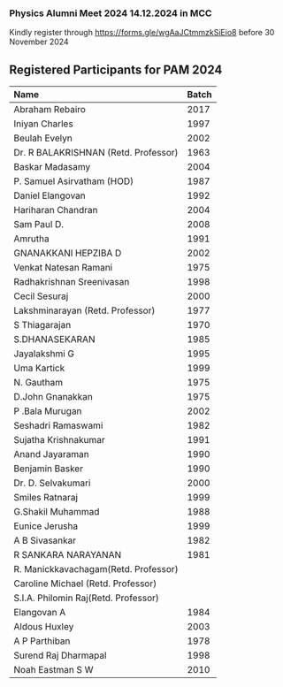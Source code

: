 

### Physics Alumni Meet 2024 14.12.2024 in MCC

Kindly register through https://forms.gle/wgAaJCtmmzkSiEio8 before 30 November 2024


## Registered Participants for PAM 2024

| Name                                 | Batch|
|:-------------------------------------|:-----|
| Abraham Rebairo	                     | 2017 |
| Iniyan Charles 	                     | 1997 |
| Beulah Evelyn 	                     | 2002 |
| Dr. R BALAKRISHNAN (Retd. Professor) | 1963 |
| Baskar Madasamy	                     | 2004	|
| P. Samuel Asirvatham (HOD) 	         | 1987	|
| Daniel Elangovan 	                   | 1992	|
| Hariharan Chandran	                 | 2004	|
| Sam Paul D.	                         | 2008 | 
| Amrutha	                             | 1991 |
| GNANAKKANI HEPZIBA D	               | 2002 |
| Venkat Natesan Ramani 	             | 1975 |
| Radhakrishnan Sreenivasan	           | 1998 |
| Cecil Sesuraj	                       | 2000 |
| Lakshminarayan (Retd. Professor)     | 1977	|
| S Thiagarajan 	                     | 1970 |
| S.DHANASEKARAN	                     | 1985 |
| Jayalakshmi G	                       | 1995 |
| Uma Kartick	                         | 1999 | 
| N. Gautham	                         | 1975 |
| D.John Gnanakkan	                   | 1975 |
| P .Bala Murugan	                     | 2002 |
| Seshadri Ramaswami	                 | 1982 |
| Sujatha Krishnakumar	               | 1991 |
| Anand Jayaraman	                     | 1990 |
| Benjamin Basker	                     | 1990 |
| Dr. D. Selvakumari 	                 | 2000 |
| Smiles Ratnaraj	                     | 1999 |
| G.Shakil Muhammad 	                 | 1988 |
| Eunice Jerusha 	                     | 1999 |
| A B Sivasankar 	                     | 1982 |
| R SANKARA NARAYANAN 	               | 1981 |
| R. Manickkavachagam(Retd. Professor) |      |
| Caroline Michael (Retd. Professor)   |      |
| S.I.A. Philomin Raj(Retd. Professor) |      |
| Elangovan A	                         | 1984 |
| Aldous Huxley                        | 2003 |
| A P Parthiban                        | 1978 |
| Surend Raj Dharmapal                 | 1998 |
| Noah Eastman S W                     | 2010 |
